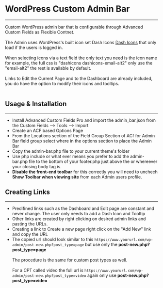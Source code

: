 # WordPress Custom Admin Bar
---
Custom WordPress admin bar that is configurable through Advanced Custom Fields as Flexible Contnet.<br /><br />
The Admin uses WordPress's built icon set Dash Icons [Dash Icons](https://developer.wordpress.org/resource/dashicons/) that only load if the users is logged in.<br /><br />
When selecting icons via a text field the only text you need is the icon name for example, the full css is "dashicons dashicons-email-alt2" only use the "email-alt2" the rest is
available by default. <br /><br />
Links to Edit the Current Page and to the Dashboard are already included, you do have the option to modify their icons and tooltips.<br /><br />

## Usage & Installation
---
- Install Advanced Custom Fields Pro and import the admin_bar.json from the Custom Fields --> Tools --> Import
- Create an ACF based Options Page
- From the Locations section of the Field Group Section of ACf for Admin Bar field group select where in the options section to place the Admin Bar
- Copy the admin-bar.php file to your current theme's folder
- Use php include or what ever means you prefer to add the admin-bar.php file to the bottom of your footer.php just above the </body> or whereever your closing body tag is.
- **Disable the front-end toolbar** for this correctly you will need to unchech **Show Toolbar when viewing site** from each Admin users profile.

## Creating Links
---
- Predifined links such as the Dashboard and Edit page are constant and never change. The user only needs to add a Dash Icon and Tooltip
- Other links are created by right clicking on desired admin links and pasting the URLs.
- Creating a link to Create a new page right click on the "Add New" link and copy the URL
- The copied url should look similar to this `https://www.yoururl.com/wp-admin/post-new.php?post_type=page` but use only the **post-new.php?post_type=page** <br /><br /> The procedure is the same for custom post types as well. <br /><br /> For a CPT called video the full url is `https://www.yoururl.com/wp-admin/post-new.php?post_type=video` again only use **post-new.php?post_type=video**
